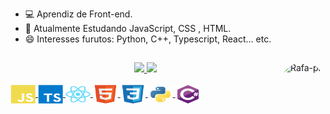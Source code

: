 
   - 💻 Aprendiz de Front-end.
   - 🍒 Atualmente Estudando JavaScript, CSS , HTML.
   - 😄 Interesses furutos: Python, C++, Typescript, React... etc.
##
<div align="center">
  <a href="https://github.com/LeandruOliveira">
  <img height="180em" src="https://github-readme-stats.vercel.app/api?username=LeandruOliveira&show_icons=true&theme=dark&include_all_commits=true&count_private=true"/>
  <img height="180em" src="https://github-readme-stats.vercel.app/api/top-langs/?username=LeandrUOliveira&layout=compact&langs_count=7&theme=dark"/>
  <img align="right" alt="Rafa-pic" height="150" style="border-radius:50px;" src="https://cdn.discordapp.com/attachments/920244846835417098/927302798612234290/Casamento_arranjado____2_Temporada_1.gif">
</div>

<div style="display: inline_block"><br>
  <img align="center" alt="Kay-Js" height="30" width="40" src="https://raw.githubusercontent.com/devicons/devicon/master/icons/javascript/javascript-plain.svg">
  <img align="center" alt="Kay-Ts" height="30" width="40" src="https://raw.githubusercontent.com/devicons/devicon/master/icons/typescript/typescript-plain.svg">
  <img align="center" alt="Kay-React" height="30" width="40" src="https://raw.githubusercontent.com/devicons/devicon/master/icons/react/react-original.svg">
  <img align="center" alt="Kay-HTML" height="30" width="40" src="https://raw.githubusercontent.com/devicons/devicon/master/icons/html5/html5-original.svg">
  <img align="center" alt="Kay-CSS" height="30" width="40" src="https://raw.githubusercontent.com/devicons/devicon/master/icons/css3/css3-original.svg">
  <img align="center" alt="Kay-Python" height="30" width="40" src="https://raw.githubusercontent.com/devicons/devicon/master/icons/python/python-original.svg">
  <img align="center" alt="Kay-Csharp" height="30" width="40" src="https://raw.githubusercontent.com/devicons/devicon/master/icons/csharp/csharp-original.svg">
</div>

##
